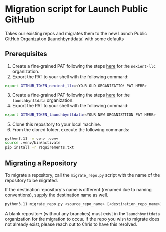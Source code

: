 # Migration script for Launch Public GitHub 

Takes our existing repos and migrates them to the new Launch Public GitHub Organization (launchbynttdata) with some defaults.

## Prerequisites

1. Create a fine-grained PAT following the steps [here](https://github.com/nexient-llc/launch-cli/blob/main/docs/generating-a-token.md) for the `nexient-llc` organization.
2. Export the PAT to your shell with the following command:

```sh
export GITHUB_TOKEN_nexient_llc=<YOUR OLD ORGANIZATION PAT HERE>
```

3. Create a fine-grained PAT following the steps [here](https://github.com/nexient-llc/launch-cli/blob/main/docs/generating-a-token.md) for the `launchbynttdata` organization.
4. Export the PAT to your shell with the following command:

```sh
export GITHUB_TOKEN_launchbynttdata=<YOUR NEW ORGANIZATION PAT HERE>
```
5. Clone this repository to your local machine.
6. From the cloned folder, execute the following commands:

```sh
python3.11 -m venv .venv
source .venv/bin/activate
pip install -r requirements.txt
```

## Migrating a Repository

To migrate a repository, call the `migrate_repo.py` script with the name of the repository to be migrated.

If the destination repository's name is different (renamed due to naming conventions), supply the destination name as well.

```sh
python3.11 migrate_repo.py <source_repo_name> [<destination_repo_name>]
```

A blank repository (without any branches) must exist in the `launchbynttdata` organization for the migration to occur. If the repo you wish to migrate does not already exist, please reach out to Chris to have this resolved.
